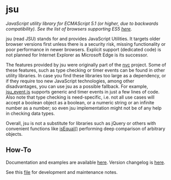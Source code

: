 # jsu

*JavaScript utility library for ECMAScript 5.1 (or higher, due to backwards
compatibility). See the list of browsers supporting ES5 [here](https://caniuse.com/es5).*

jsu (read JSU) stands for and provides JavaScript Utilities. It targets older
browser versions first unless there is a security risk, missing functionality
or poor performance in newer browsers. Explicit support (dedicated code) is not
planned for Internet Explorer as Microsoft Edge is its successor.

The features provided by jsu were originally part of the [nvc](https://github.com/arlogy/nvc)
project. Some of these features, such as type checking or timer events can be
found in other utility libraries. In case you find these libraries too large as
a dependency, or if they require too new JavaScript technologies, among other
disadvantages, you can use jsu as a possible fallback. For example, [jsu_event.js](src/jsu_event.js)
supports generic and timer events in just a few lines of code. Also note that
type checking is need-specific, i.e. not all use cases will accept a boolean
object as a boolean, or a numeric string or an infinite number as a number; so
even jsu implementation might not be of any help in checking data types.

Overall, jsu is not a substitute for libraries such as jQuery or others with
convenient functions like [isEqual()](https://underscorejs.org/#isEqual)
performing deep comparison of arbitrary objects.

## How-To

Documentation and examples are available [here](doc). Version changelog is
[here](CHANGELOG.md).

See this [file](DEVELOP.md) for development and maintenance notes.
